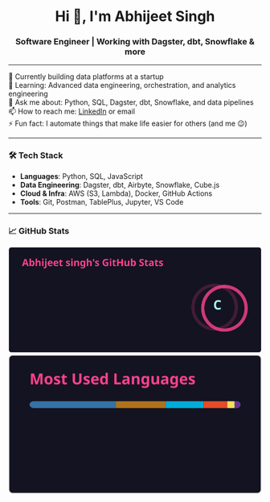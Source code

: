 <h1 align="center">Hi 👋, I'm Abhijeet Singh</h1>
<h3 align="center"> Software Engineer | Working with Dagster, dbt, Snowflake & more</h3>

---

🔭 Currently building data platforms at a startup  
🌱 Learning: Advanced data engineering, orchestration, and analytics engineering  
💬 Ask me about: Python, SQL, Dagster, dbt, Snowflake, and data pipelines  
📫 How to reach me: [LinkedIn](https://www.linkedin.com/in/your-profile) or email  
⚡ Fun fact: I automate things that make life easier for others (and me 😉)

---

### 🛠️ Tech Stack

- **Languages**: Python, SQL, JavaScript
- **Data Engineering**: Dagster, dbt, Airbyte, Snowflake, Cube.js
- **Cloud & Infra**: AWS (S3, Lambda), Docker, GitHub Actions
- **Tools**: Git, Postman, TablePlus, Jupyter, VS Code

---

### 📈 GitHub Stats
![GitHub Stats](./stats.svg)
![Top Langs](./langs.svg)
